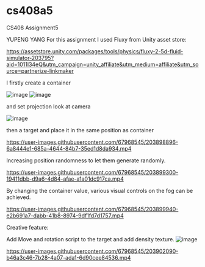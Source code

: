 # cs408a5

CS408 Assignment5

YUPENG YANG
For this assignment I used Fluxy from Unity asset store:

https://assetstore.unity.com/packages/tools/physics/fluxy-2-5d-fluid-simulator-203795?aid=1011l34eQ&utm_campaign=unity_affiliate&utm_medium=affiliate&utm_source=partnerize-linkmaker

I firstly create a container 

![image](https://user-images.githubusercontent.com/67968545/203893834-128c8e77-c04a-431a-8721-3ca43cbfe860.png)
![image](https://user-images.githubusercontent.com/67968545/203894317-26cd6055-dce3-496d-9af8-e6f3925fcfa1.png)

and set projection look at camera

![image](https://user-images.githubusercontent.com/67968545/203894293-b8f4499c-b1d7-41b1-9e70-6896fe73efb2.png)

then a target and place it in the same position as container

https://user-images.githubusercontent.com/67968545/203898896-6a8444e1-685a-4644-84b7-35ed1d8da934.mp4

Increasing position randomness to let them generate randomly.

https://user-images.githubusercontent.com/67968545/203899300-19411dbb-d9a6-4d84-afae-a1a01dc917ca.mp4


By changing the container value, various visual controls on the fog can be achieved.


https://user-images.githubusercontent.com/67968545/203899940-e2b691a7-dabb-41b8-8974-9df1fd7d1757.mp4

Creative feature:

Add Move and rotation script to the target and add density texture.
![image](https://user-images.githubusercontent.com/67968545/203900252-d31afeb8-e9c7-48b1-b3b7-07d9eb88d769.png)


https://user-images.githubusercontent.com/67968545/203902090-b46a3c46-7b28-4a07-ada1-6d90cee84536.mp4

